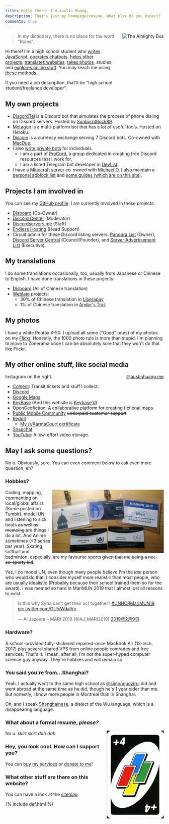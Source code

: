 ```yaml
---
title: Hello there! I'm Austin Huang.
description: That's just my homepage/resume. What else do you expect?
comments: true
---
```


<img src="https://cdn.discordapp.com/avatars/207484517898780672/8844ad82df396e034f397156ecf29b7f.jpg?size=1024" alt="The Almighty Bus" align="right" height="200"/>

<blockquote>
In my dictionary, there is no place for the word "Rules".
</blockquote>

Hi there! I'm a high school student who [writes JavaScript, operates chatbots](#my-coding-projects), [helps other projects](#projects-i-am-involved-in), [translates websites](#my-translations), [takes photos](#my-photos), studies, and [explores online stuff](#my-other-online-stuff). You may reach me using [these methods](./contact).

If you need a job description, that'll be "high school student/freelance developer".

## My own projects
* [DiscordTel](https://discordtel.austinhuang.me) is a Discord bot that simulates the process of phone dialing on Discord servers. Hosted by [SunburntRock89](https://github.com/SunburntRock89).
* [Metagon](https://metagon.austinhuang.me) is a multi-platform bot that has a lot of useful tools. Hosted on Heroku.
* [Discoin](http://discoin.gitbooks.io/docs) is a currency exchange serving 7 Discord bots. Co-owned with [MacDue](https://github.com/MacDue).
* I also [write private bots](/services) for individuals.
  * I am a part of [ProCord](https://discord.gg/auHudND), a group dedicated in creating free Discord resources that I work for.
  * I am a listed Telegram bot developer in [DevList](http://t.me/devlist).
* I have a [Minecraft server](./minecraft) co-owned with [Michael O](https://michaelo.online). I also maintain a [personal adblock list](/0131-block-list) and [some guides (which are on this site)](./sitemap).


## Projects I am involved in
You can see my [GitHub profile](http://github.com/austinhuang0131). I am currently involved in these projects:

* [Disboard](http://disboard.org/) (Co-Owner)
* [Discord Center](http://discord.center) (Moderator)
* [Discordservers.me](https://discordservers.me/) (Staff)
* [Endless Hosting](http://theendlessweb.com) (Head Support)
* Circuit admin for these Discord listing servers: [Pandora List](https://discord.gg/mU9ezQ2) (Owner), [Discord Server Central](http://discord.gg/PrzjCjG) (Council/Founder), and [Server Advertisement List](http://discord.gg/Gb9gjd3) (Executive).

## My translations
I do some translations occasionally, too, usually from Japanese or Chinese to English. I have done translations in these projects:

* [Disboard](http://disboard.org/) (All of Chinese translation)
* [Weblate](https://hosted.weblate.org/user/austinhuang0131/) projects:
  * 30% of Chinese translation in [Liberapay](https://liberapay.com/)
  * 1% of Chinese translation in [Andor's Trail](https://andorstrail.com/)
  
## My photos
<style type="text/css"> 
.flickr_badge_image {margin:0px;display:inline;}
.flickr_badge_image img {border: 1px solid #BADA55 !important; padding:1px; margin:2px;}
#flickr_badge_wrapper {width:300px;text-align:left}
</style>
<div id="flickr_badge_wrapper" class="no-mark no-mark-external" style="float:right;"><script type="text/javascript" src="https://www.flickr.com/badge_code_v2.gne?count=9&display=random&size=s&layout=x&source=user&user=136075370@N04"></script></div>

I have a white Pentax K-50. I upload ~~all~~ some ("Good" ones) of my photos on my [Flickr](https://flic.kr/austin0131). Honestly, the 1000 photo rule is more than stupid. I'm planning to move to Zonerama once I can be absolutely sure that they won't do that like Flickr.

## My other online stuff, like social media
<div style="float:right;" width="300">
<a href="https://instawidget.net/v/user/austinhuang.me" id="link-bf2840a06c81ff33630a7ecce88048809f1bda7467050b99dace8eac2c5c6c60">@austinhuang.me</a>
<script src="https://instawidget.net/js/instawidget.js?u=bf2840a06c81ff33630a7ecce88048809f1bda7467050b99dace8eac2c5c6c60&width=300px"></script>
</div>

Instagram on the right.

* [Colnect](https://colnect.com/en/collectors/collector/Austin-Huang): Transit tickets and stuff I collect.
* [Discord](https://discord.gg/8uFr3J3)
* [Google Maps](https://www.google.com/maps/contrib/112274999802772649668/reviews)
* [KeyBase](https://keybase.io/austinhuang) (And this website is [Keybase'd](/keybase.txt))
* [OpenGeofiction](http://opengeofiction.net/user/austinhuang/history): A collaborative platform for creating fictional maps.
* [Public Mobile Community](https://productioncommunity.publicmobile.ca/t5/user/viewprofilepage/user-id/52430) ~~underpaid customer support~~
* [Reddit](http://reddit.com/u/austinhuang)
  * [My /r/KarmaCourt certificate](https://i.imgur.com/dJCyzex.jpg)
* [Snapchat](http://www.snapchat.com/add/austin0131mtl)
* [YouTube](https://www.youtube.com/channel/UCLichN-05sKVoBzDOOCLGcA): A low-effort video storage.

## May I ask some questions?
~~No u.~~ Obviously, sure. You can even comment below to ask even more question, eh?

### Hobbies?
<img src="./assets/model_un.jpg" alt="Name tags of attended MUN conferences" align="right" height="200"/>

Coding, mapping, commenting on local/global affairs (Some posted on Tumblr), model UN, and listening to sick beats ~~as well as memeing~~ are things I do a lot. And Anime sometimes (≤3 series per year). Skating, softball and badminton, especially, are my favourite sports ~~given that me being a not-so-sporty kid~~.

Yes, I do model UN, even though many people believe I'm the *last* person who would do that. I consider myself more realistic than most people, who are usually idealistic (Probably because their school trained them so for the award). I was memed so hard in MariMUN 2019 that I almost lost all reasons to exist.

<blockquote class="twitter-tweet" data-lang="en"><p lang="en" dir="ltr">Is this why Syria can’t get their act together? <a href="https://twitter.com/hashtag/UNHCRMariMUN19?src=hash&amp;ref_src=twsrc%5Etfw">#UNHCRMariMUN19</a> <a href="https://t.co/GUIoWdalVn">pic.twitter.com/GUIoWdalVn</a></p>&mdash; Al Jazeera – MARI 2019 (@AJ_MARI2019) <a href="https://twitter.com/AJ_MARI2019/status/1094277224344289288?ref_src=twsrc%5Etfw">2019年2月9日</a></blockquote>
<script async src="https://platform.twitter.com/widgets.js" charset="utf-8"></script>

### Hardware?
A school-provided fully-stickered repaired-once MacBook Air (13-inch, 2017) plus several shared VPS from online people ~~comrades~~ and free services. That's it. I mean, after all, I'm not the super-hyped computer science guy anyway. They're hobbies and will remain so.

### You said you're from...Shanghai?
Yeah. I actually went to the same high school as [@simonguozirui](https://github.com/simonguozirui) did and went abroad at the same time as he did, though he's 1 year older than me. But honestly, I know more people in Montréal than in Shanghai.

Oh, and I speak [Shanghainese](https://en.wikipedia.org/wiki/Shanghainese), a dialect of the Wu language, which is a disappearing language.

### What about a formal resume, *please?*
<img src="./assets/uno4.jpeg" alt="+4" align="right"/>

No u. *skirt skirt dab dab*

### Hey, you look cool. How can I support you?
You can [buy my services](/services) or [donate to me](/donate)!

### What other stuff are there on this website?
You can have a look at the [sitemap](/sitemap).

{% include def.html %}
